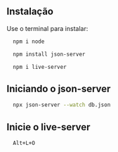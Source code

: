 ## Instalação

Use o terminal para instalar:

```bash
  npm i node
```
```bash
  npm install json-server
```
```bash
  npm i live-server
``` 

## Iniciando o json-server

```bash
  npx json-server --watch db.json
```

## Inicie o live-server

```bash	
  Alt+L+O
```